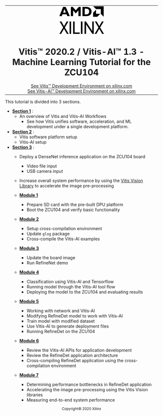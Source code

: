 ﻿<table width="100%">
 <tr width="100%">
    <td align="center"><img src="https://raw.githubusercontent.com/Xilinx/Image-Collateral/main/xilinx-logo.png" width="30%"/><h1>Vitis™ 2020.2 / Vitis-AI™ 1.3 - Machine Learning Tutorial for the ZCU104</h1>
    <a href="https://www.xilinx.com/products/design-tools/vitis.html">See Vitis™ Development Environment on xilinx.com</br></a>
    <a href="https://www.xilinx.com/products/design-tools/vitis/vitis-ai.html">See Vitis-AI™ Development Environment on xilinx.com</a>
    </td>
 </tr>
</table>


This tutorial is divided into 3 sections.
* [**Section 1**](./01-Workflows) :
  + An overview of Vitis and Vitis-AI Workflows
    * See how Vitis unifies software, acceleration, and ML development under a single development platform.
* [**Section 2**](./02-System_Setup) :
  + Vitis software platform setup
  + Vitis-AI setup
* [**Section 3**](./03-Basic) :
  + Deploy a DenseNet inference application on the ZCU104 board
    - Video file input
    - USB camera input
  + Increase overall system performance by using the [Vitis Vision Library](https://www.xilinx.com/products/design-tools/vitis/vitis-libraries/vitis-vision.html) to accelerate the image pre-processing

  + [**Module 1**](./03-Basic/Module_1)
    * Prepare SD card with the pre-built DPU platform
    * Boot the ZCU104 and verify basic functionality
  + [**Module 2**](./03-Basic/Module_2)
    * Setup cross-compilation environment
    * Update <code>glog</code> package
    * Cross-compile the Vitis-AI examples
  + [**Module 3**](./03-Basic/Module_3)
    * Update the board image
    * Run RefineNet demo
  + [**Module 4**](./03-Basic/Module_4)
    * Classification using Vitis-AI and Tensorflow
    * Running model through the Vitis-AI tool flow
    * Deploying the model to the ZCU104 and evaluating results
  + [**Module 5**](./03-Basic/Module_5)
    * Working with network and Vitis-AI
    * Modifying RefineDet model to work with Vitis-AI
    * Train model with modified dataset
    * Use Vitis-AI to generate deployment files
    * Running RefineDet on the ZCU104
  + [**Module 6**](./03-Basic/Module_6)
    * Review the Vitis-AI APIs for application development
    * Review the RefineDet application architecture
    * Cross-compiling RefineDet application using the cross-compilation environment
  + [**Module 7**](./03-Basic/Module_7)
    * Determining performance bottlenecks in RefineDet application
    * Accelerating the image pre-processing using the Vitis Vision libraries
    * Measuring end-to-end system performance

<p align="center"><sup>Copyright&copy; 2020 Xilinx</sup></p>
